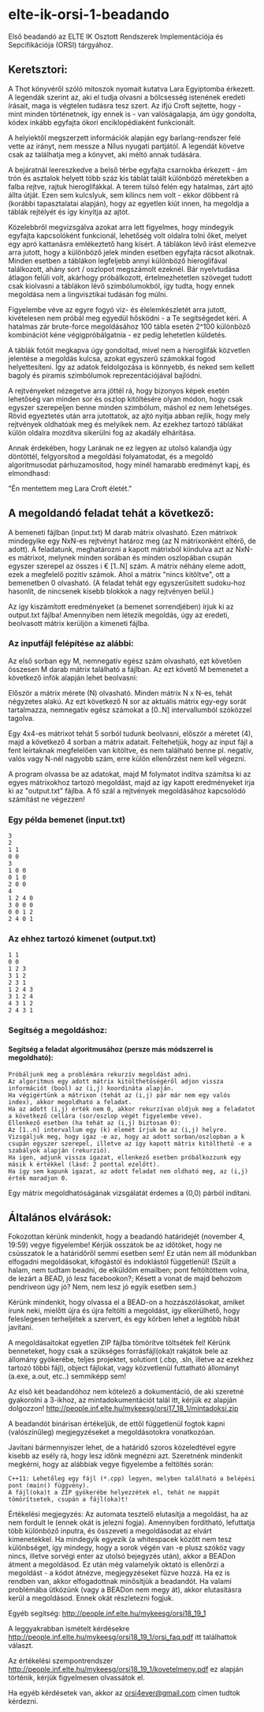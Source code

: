 # elte-ik-orsi-1-beadando
Első beadandó az ELTE IK Osztott Rendszerek Implementációja és Sepcifikációja (ORSI) tárgyához.

## Keretsztori:

A Thot könyvéről szóló mítoszok nyomait kutatva Lara Egyiptomba érkezett. A legendák szerint az, aki el tudja olvasni a bölcsesség istenének eredeti írásait, maga is végtelen tudásra tesz szert. Az ifjú Croft sejtette, hogy - mint minden történetnek, így ennek is - van valóságalapja, ám úgy gondolta, kódex inkább egyfajta ókori enciklopédiaként funkcionált.

A helyiektől megszerzett információk alapján egy barlang-rendszer felé vette az irányt, nem messze a Nílus nyugati partjától. A legendát követve csak az találhatja meg a könyvet, aki méltó annak tudására.

A bejáratnál leereszkedve a belső térbe egyfajta csarnokba érkezett - ám trón és asztalok helyett több száz kis táblát talált különböző méretekben a falba rejtve, rajtuk hieroglifákkal. A terem túlsó felén egy hatalmas, zárt ajtó állta útját. Ezen sem kulcslyuk, sem kilincs nem volt - ekkor döbbent rá (korábbi tapasztalatai alapján), hogy az egyetlen kiút innen, ha megoldja a táblák rejtélyét és így kinyitja az ajtót.

Közelebbről megvizsgálva azokat arra lett figyelmes, hogy mindegyik egyfajta kapcsolóként funkcionál, lehetőség volt oldalra tolni őket, melyet egy apró kattanásra emlékeztető hang kísért. A táblákon lévő írást elemezve arra jutott, hogy a különböző jelek minden esetben egyfajta rácsot alkotnak. Minden esetben a táblákon legfeljebb annyi különböző hieroglifával találkozott, ahány sort / oszlopot megszámolt ezeknél. Bár nyelvtudása átlagon felüli volt, akárhogy próbálkozott, értelmezhetetlen szöveget tudott csak kiolvasni a táblákon lévő szimbólumokból, így tudta, hogy ennek megoldása nem a lingvisztikai tudásán fog múlni.

Figyelembe véve az egyre fogyó víz- és élelemkészletét arra jutott, kivételesen nem próbál meg egyedül hősködni - a Te segítségedet kéri. A hatalmas zár brute-force megoldásához 100 tábla esetén 2^100 különböző kombinációt kéne végigpróbálgatnia - ez pedig lehetetlen küldetés.

A táblák fotóit megkapva úgy gondoltad, mivel nem a hieroglifák közvetlen jelentése a megoldás kulcsa, azokat egyszerű számokkal fogod helyettesíteni. Így az adatok feldolgozása is könnyebb, és neked sem kellett bagoly és piramis szimbólumok reprezentációjával bajlódni.

A rejtvényeket nézegetve arra jöttél rá, hogy bizonyos képek esetén lehetőség van minden sor és oszlop kitöltésére olyan módon, hogy csak egyszer szerepeljen benne minden szimbólum, máshol ez nem lehetséges. Rövid egyeztetés után arra jutottatok, az ajtó nyitja abban rejlik, hogy mely rejtvények oldhatóak meg és melyikek nem. Az ezekhez tartozó táblákat külön oldalra mozdítva sikerülni fog az akadály elhárítása.

Annak érdekében, hogy Larának ne ez legyen az utolsó kalandja úgy döntöttél, felgyorsítod a megoldási folyamatodat, és a megoldó algoritmusodat párhuzamosítod, hogy minél hamarabb eredményt kapj, és elmondhasd:

"Én mentettem meg Lara Croft életét."

## A megoldandó feladat tehát a következő:

A bemeneti fájlban (input.txt) M darab mátrix olvasható. Ezen mátrixok mindegyike egy NxN-es rejtvényt határoz meg (az N mátrixonként eltérő, de adott). A feladatunk, meghatározni a kapott mátrixból kiindulva azt az NxN-es mátrixot, melynek minden sorában és minden oszlopában csupán egyszer szerepel az összes i € [1..N] szám. A mátrix néhány eleme adott, ezek a megfelelő pozitív számok. Ahol a mátrix "nincs kitöltve", ott a bemenetben 0 olvasható. (A feladat tehát egy egyszerűsített sudoku-hoz hasonlít, de nincsenek kisebb blokkok a nagy rejtvényen belül.)

Az így kiszámított eredményeket (a bemenet sorrendjében) írjuk ki az output.txt fájlba! Amennyiben nem létezik megoldás, úgy az eredeti, beolvasott mátrix kerüljön a kimeneti fájlba.

### Az inputfájl felépítése az alábbi:

Az első sorban egy M, nemnegatív egész szám olvasható, ezt követően összesen M darab mátrix található a fájlban. Az ezt követő M bemenetet a következő infók alapján lehet beolvasni:

Először a mátrix mérete (N) olvasható. Minden mátrix N x N-es, tehát négyzetes alakú. Az ezt következő N sor az aktuális mátrix egy-egy sorát tartalmazza, nemnegatív egész számokat a [0..N] intervallumból szóközzel tagolva.

Egy 4x4-es mátrixot tehát 5 sorból tudunk beolvasni, először a méretet (4), majd a következő 4 sorban a mátrix adatait.
Feltehetjük, hogy az input fájl a fent leírtaknak megfelelően van kitöltve, és nem található benne pl. negatív, valós vagy N-nél nagyobb szám, erre külön ellenőrzést nem kell végezni.

A program olvassa be az adatokat, majd M folymatot indítva számítsa ki az egyes mátrixokhoz tartozó megoldást, majd az így kapott eredményeket írja ki az "output.txt" fájlba. A fő szál a rejtvények megoldásához kapcsolódó számítást ne végezzen!

### Egy példa bemenet (input.txt)

```
3
2
1 1
0 0
3
1 0 0
0 1 0
2 0 0
4
1 2 4 0
3 0 0 0
0 0 1 2
2 4 0 1
```

### Az ehhez tartozó kimenet (output.txt)

```
1 1
0 0
1 2 3
3 1 2
2 3 1
1 2 4 3
3 1 2 4
4 3 1 2
2 4 3 1
```

### Segítség a megoldáshoz:

#### Segítség a feladat algoritmusához (persze más módszerrel is megoldható):

    Próbáljunk meg a problémára rekurzív megoldást adni.
    Az algoritmus egy adott mátrix kitölthetőségéről adjon vissza információt (bool) az (i,j) koordináta alapján.
    Ha végigértünk a mátrixon (tehát az (i,j) pár már nem egy valós index), akkor megoldható a feladat.
    Ha az adott (i,j) érték nem 0, akkor rekurzívan oldjuk meg a feladatot a következő cellára (sor/oszlop végét figyelembe véve).
    Ellenkező esetben (ha tehát az (i,j) biztosan 0):
    Az [1..n] intervallum egy (k) elemét írjuk be az (i,j) helyre.
    Vizsgáljuk meg, hogy igaz -e az, hogy az adott sorban/oszlopban a k csupán egyszer szerepel, illetve az így kapott mátrix kitölthető -e a szabályok alapján (rekurzió).
    Ha igen, adjunk vissza igazat, ellenkező esetben próbálkozzunk egy másik k értékkel (lásd: 2 ponttal ezelőtt).
    Ha így sem kapunk igazat, az adott feladat nem oldható meg, az (i,j) érték maradjon 0.

Egy mátrix megoldhatóságának vizsgálatát érdemes a (0,0) párból indítani.

## Általános elvárások:

Fokozottan kérünk mindenkit, hogy a beadandó határidejét (november 4, 19:59) vegye figyelembe! Kérjük osszátok be az időtöket, hogy ne csússzatok le a határidőről semmi esetben sem! Ez után nem áll módunkban elfogadni megoldásokat, kifogástól és indoklástól függetlenül! (Szült a halam, nem tudtam beadni, de elküldöm emailben; pont feltöltöttem volna, de lezárt a BEAD, jó lesz facebookon?; Késett a vonat de majd behozom pendriveon úgy jó? Nem, nem lesz jó egyik esetben sem.)

Kérünk mindenkit, hogy olvassa el a BEAD-on a hozzászólásokat, amiket írunk neki, mielőtt újra és újra feltölti a megoldást, így elkerülhető, hogy feleslegesen terheljétek a szervert, és egy körben lehet a legtöbb hibát javítani.

A megoldásaitokat egyetlen ZIP fájlba tömörítve töltsétek fel! Kérünk benneteket, hogy csak a szükséges forrásfájl(oka)t rakjátok bele az állomány gyökerébe, teljes projektet, solutiont (.cbp, .sln, illetve az ezekhez tartozó többi fájl), object fájlokat, vagy közvetlenül futtatható állományt (a.exe, a.out, etc..) semmiképp sem!

Az első két beadandóhoz nem kötelező a dokumentáció, de aki szeretné gyakorolni a 3-ikhoz, az mintadokumentációt talál itt, kérjük ez alapján dolgozzon! http://people.inf.elte.hu/mykeesg/orsi17_18_1/mintadoksi.zip

A beadandót binárisan értékeljük, de ettől függetlenül fogtok kapni (valószínűleg) megjegyzéseket a megoldásotokra vonatkozóan.

Javítani bármennyiszer lehet, de a határidő szoros közeledtével egyre kisebb az esély rá, hogy lesz időnk megnézni azt.
Szeretnénk mindenkit megkérni, hogy az alábbiak vegye figyelembe a feltöltés során:

    C++11: Lehetőleg egy fájl (*.cpp) legyen, melyben található a belépési pont (main() függvény).
    A fájl(oka)t a ZIP gyökerébe helyezzétek el, tehát ne mappát tömörítsetek, csupán a fájl(oka)t!

Értékelési megjegyzés: Az automata tesztelő elutasítja a megoldást, ha az nem fordult le (ennek okát is jelezni fogja). Amennyiben fordítható, lefuttatja több különböző inputra, és összeveti a megoldásodat az elvárt kimenetekkel. Ha mindegyik egyezik (a whitespacek között nem tesz különbséget, így mindegy, hogy a sorok végén van -e plusz szóköz vagy nincs, illetve sorvégi enter az utolsó bejegyzés után), akkor a BEADon átment a megoldásod. Ez után még valamelyik oktató is ellenőrzi a megoldást - a kódot átnézve, megjegyzéseket fűzve hozzá. Ha ez is rendben van, akkor elfogadottnak minősítjük a beadandót. Ha valami problémába ütközünk (vagy a BEADon nem megy át), akkor elutasításra kerül a megoldásod. Ennek okát részletezni fogjuk.

Egyéb segítség: http://people.inf.elte.hu/mykeesg/orsi18_19_1

A leggyakrabban ismételt kérdésekre http://people.inf.elte.hu/mykeesg/orsi18_19_1/orsi_faq.pdf itt találhattok választ.

Az értékelési szempontrendszer http://people.inf.elte.hu/mykeesg/orsi18_19_1/kovetelmeny.pdf ez alapján történik, kérjük figyelmesen olvassátok el.

Ha egyéb kérdésetek van, akkor az orsi4ever@gmail.com címen tudtok kérdezni.
